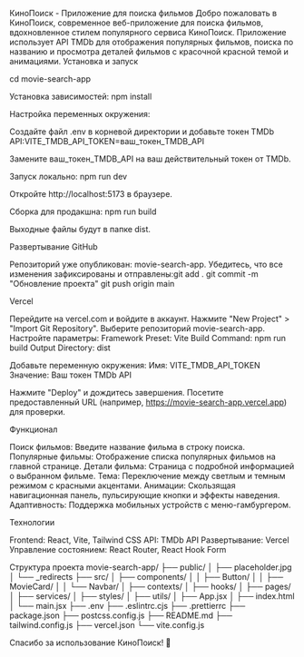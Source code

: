 КиноПоиск - Приложение для поиска фильмов
Добро пожаловать в КиноПоиск, современное веб-приложение для поиска фильмов, вдохновленное стилем популярного сервиса КиноПоиск. Приложение использует API TMDb для отображения популярных фильмов, поиска по названию и просмотра деталей фильмов с красочной красной темой и анимациями.
Установка и запуск

cd movie-search-app


Установка зависимостей:
npm install


Настройка переменных окружения:

Создайте файл .env в корневой директории и добавьте токен TMDb API:VITE_TMDB_API_TOKEN=ваш_токен_TMDB_API


Замените ваш_токен_TMDB_API на ваш действительный токен от TMDb.


Запуск локально:
npm run dev


Откройте http://localhost:5173 в браузере.


Сборка для продакшна:
npm run build


Выходные файлы будут в папке dist.



Развертывание
GitHub

Репозиторий уже опубликован: movie-search-app.
Убедитесь, что все изменения зафиксированы и отправлены:git add .
git commit -m "Обновление проекта"
git push origin main



Vercel

Перейдите на vercel.com и войдите в аккаунт.
Нажмите "New Project" > "Import Git Repository".
Выберите репозиторий movie-search-app.
Настройте параметры:
Framework Preset: Vite
Build Command: npm run build
Output Directory: dist


Добавьте переменную окружения:
Имя: VITE_TMDB_API_TOKEN
Значение: Ваш токен TMDb API


Нажмите "Deploy" и дождитесь завершения.
Посетите предоставленный URL (например, https://movie-search-app.vercel.app) для проверки.

Функционал

Поиск фильмов: Введите название фильма в строку поиска.
Популярные фильмы: Отображение списка популярных фильмов на главной странице.
Детали фильма: Страница с подробной информацией о выбранном фильме.
Тема: Переключение между светлым и темным режимом с красными акцентами.
Анимации: Скользящая навигационная панель, пульсирующие кнопки и эффекты наведения.
Адаптивность: Поддержка мобильных устройств с меню-гамбургером.

Технологии

Frontend: React, Vite, Tailwind CSS
API: TMDb API
Развертывание: Vercel
Управление состоянием: React Router, React Hook Form

Структура проекта
movie-search-app/
├── public/
│   ├── placeholder.jpg
│   └── _redirects
├── src/
│   ├── components/
│   │   ├── Button/
│   │   ├── MovieCard/
│   │   └── Navbar/
│   ├── contexts/
│   ├── hooks/
│   ├── pages/
│   ├── services/
│   ├── styles/
│   ├── utils/
│   ├── App.jsx
│   ├── index.html
│   └── main.jsx
├── .env
├── .eslintrc.cjs
├── .prettierrc
├── package.json
├── postcss.config.js
├── README.md
├── tailwind.config.js
├── vercel.json
└── vite.config.js

Спасибо за использование КиноПоиск! 🚀
